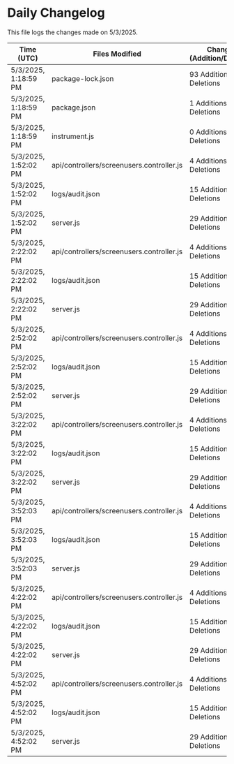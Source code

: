 # Daily Changelog

This file logs the changes made on 5/3/2025.

| Time (UTC)             | Files Modified                    | Changes (Addition/Deletion) |
|------------------------|-----------------------------------|-----------------------------|
| 5/3/2025, 1:18:59 PM | package-lock.json | 93 Additions & 0 Deletions |
| 5/3/2025, 1:18:59 PM | package.json | 1 Additions & 0 Deletions |
| 5/3/2025, 1:18:59 PM | instrument.js | 0 Additions & 0 Deletions |
| 5/3/2025, 1:52:02 PM | api/controllers/screenusers.controller.js | 4 Additions & 4 Deletions|
| 5/3/2025, 1:52:02 PM | logs/audit.json | 15 Additions & 15 Deletions|
| 5/3/2025, 1:52:02 PM | server.js | 29 Additions & 28 Deletions|
| 5/3/2025, 2:22:02 PM | api/controllers/screenusers.controller.js | 4 Additions & 4 Deletions|
| 5/3/2025, 2:22:02 PM | logs/audit.json | 15 Additions & 15 Deletions|
| 5/3/2025, 2:22:02 PM | server.js | 29 Additions & 28 Deletions|
| 5/3/2025, 2:52:02 PM | api/controllers/screenusers.controller.js | 4 Additions & 4 Deletions|
| 5/3/2025, 2:52:02 PM | logs/audit.json | 15 Additions & 15 Deletions|
| 5/3/2025, 2:52:02 PM | server.js | 29 Additions & 28 Deletions|
| 5/3/2025, 3:22:02 PM | api/controllers/screenusers.controller.js | 4 Additions & 4 Deletions|
| 5/3/2025, 3:22:02 PM | logs/audit.json | 15 Additions & 15 Deletions|
| 5/3/2025, 3:22:02 PM | server.js | 29 Additions & 28 Deletions|
| 5/3/2025, 3:52:03 PM | api/controllers/screenusers.controller.js | 4 Additions & 4 Deletions|
| 5/3/2025, 3:52:03 PM | logs/audit.json | 15 Additions & 15 Deletions|
| 5/3/2025, 3:52:03 PM | server.js | 29 Additions & 28 Deletions|
| 5/3/2025, 4:22:02 PM | api/controllers/screenusers.controller.js | 4 Additions & 4 Deletions|
| 5/3/2025, 4:22:02 PM | logs/audit.json | 15 Additions & 15 Deletions|
| 5/3/2025, 4:22:02 PM | server.js | 29 Additions & 28 Deletions|
| 5/3/2025, 4:52:02 PM | api/controllers/screenusers.controller.js | 4 Additions & 4 Deletions|
| 5/3/2025, 4:52:02 PM | logs/audit.json | 15 Additions & 15 Deletions|
| 5/3/2025, 4:52:02 PM | server.js | 29 Additions & 28 Deletions|
